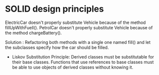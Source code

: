 # SOLID design principles

ElectricCar doesn't properly substitute Vehicle because of the method fillUpWithFuell().
PetrolCar doesn't properly substitute Vehicle because of the method chargeBattery().

Solution : 
Refactoring both methods with a single one named fill() and let the subclasses specify how the car should be filled.

- Liskov Substitution Principle: Derived classes must be substitutable for their base classes. Functions that use references to base classes must be able to use objects of derived classes without knowing it.

